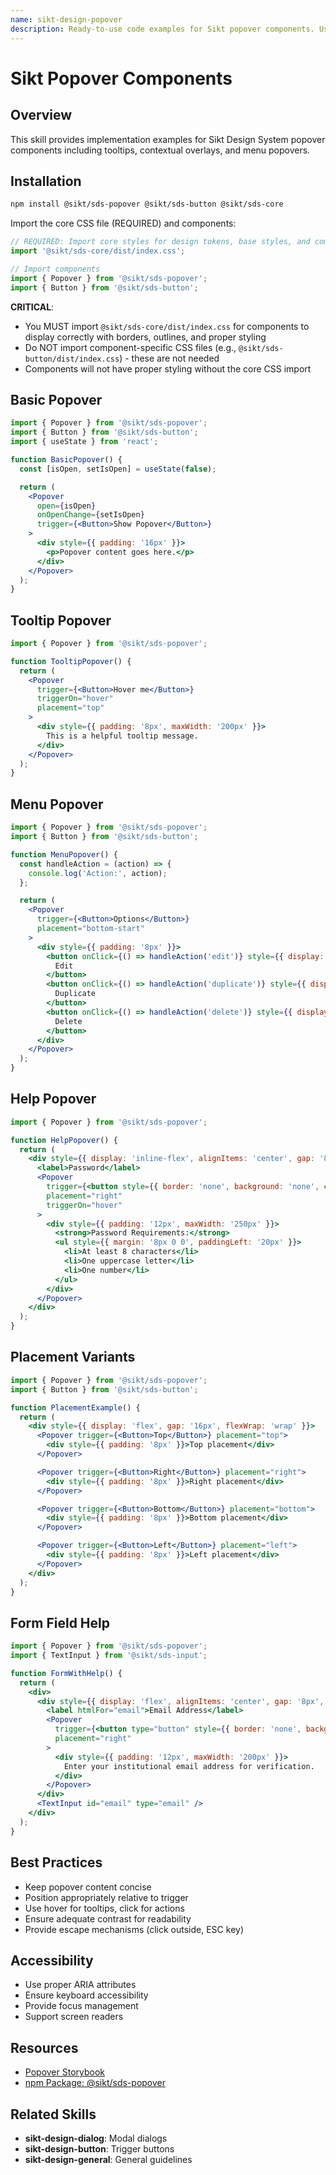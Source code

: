 ```yaml
---
name: sikt-design-popover
description: Ready-to-use code examples for Sikt popover components. Use when developers ask "How do I create a popover?", "Show me tooltip examples", "How to implement contextual overlays?", or need popover implementations for help text, menus, or additional information.
---
```


# Sikt Popover Components

## Overview

This skill provides implementation examples for Sikt Design System popover components including tooltips, contextual overlays, and menu popovers.

## Installation

```bash
npm install @sikt/sds-popover @sikt/sds-button @sikt/sds-core
```

Import the core CSS file (REQUIRED) and components:

```js
// REQUIRED: Import core styles for design tokens, base styles, and component styling
import '@sikt/sds-core/dist/index.css';

// Import components
import { Popover } from '@sikt/sds-popover';
import { Button } from '@sikt/sds-button';
```

**CRITICAL**:
- You MUST import `@sikt/sds-core/dist/index.css` for components to display correctly with borders, outlines, and proper styling
- Do NOT import component-specific CSS files (e.g., `@sikt/sds-button/dist/index.css`) - these are not needed
- Components will not have proper styling without the core CSS import

## Basic Popover

```jsx
import { Popover } from '@sikt/sds-popover';
import { Button } from '@sikt/sds-button';
import { useState } from 'react';

function BasicPopover() {
  const [isOpen, setIsOpen] = useState(false);

  return (
    <Popover
      open={isOpen}
      onOpenChange={setIsOpen}
      trigger={<Button>Show Popover</Button>}
    >
      <div style={{ padding: '16px' }}>
        <p>Popover content goes here.</p>
      </div>
    </Popover>
  );
}
```

## Tooltip Popover

```jsx
import { Popover } from '@sikt/sds-popover';

function TooltipPopover() {
  return (
    <Popover
      trigger={<Button>Hover me</Button>}
      triggerOn="hover"
      placement="top"
    >
      <div style={{ padding: '8px', maxWidth: '200px' }}>
        This is a helpful tooltip message.
      </div>
    </Popover>
  );
}
```

## Menu Popover

```jsx
import { Popover } from '@sikt/sds-popover';
import { Button } from '@sikt/sds-button';

function MenuPopover() {
  const handleAction = (action) => {
    console.log('Action:', action);
  };

  return (
    <Popover
      trigger={<Button>Options</Button>}
      placement="bottom-start"
    >
      <div style={{ padding: '8px' }}>
        <button onClick={() => handleAction('edit')} style={{ display: 'block', width: '100%', padding: '8px', textAlign: 'left', border: 'none', background: 'none' }}>
          Edit
        </button>
        <button onClick={() => handleAction('duplicate')} style={{ display: 'block', width: '100%', padding: '8px', textAlign: 'left', border: 'none', background: 'none' }}>
          Duplicate
        </button>
        <button onClick={() => handleAction('delete')} style={{ display: 'block', width: '100%', padding: '8px', textAlign: 'left', border: 'none', background: 'none', color: 'red' }}>
          Delete
        </button>
      </div>
    </Popover>
  );
}
```

## Help Popover

```jsx
import { Popover } from '@sikt/sds-popover';

function HelpPopover() {
  return (
    <div style={{ display: 'inline-flex', alignItems: 'center', gap: '8px' }}>
      <label>Password</label>
      <Popover
        trigger={<button style={{ border: 'none', background: 'none', cursor: 'pointer' }}>ⓘ</button>}
        placement="right"
        triggerOn="hover"
      >
        <div style={{ padding: '12px', maxWidth: '250px' }}>
          <strong>Password Requirements:</strong>
          <ul style={{ margin: '8px 0 0', paddingLeft: '20px' }}>
            <li>At least 8 characters</li>
            <li>One uppercase letter</li>
            <li>One number</li>
          </ul>
        </div>
      </Popover>
    </div>
  );
}
```

## Placement Variants

```jsx
import { Popover } from '@sikt/sds-popover';
import { Button } from '@sikt/sds-button';

function PlacementExample() {
  return (
    <div style={{ display: 'flex', gap: '16px', flexWrap: 'wrap' }}>
      <Popover trigger={<Button>Top</Button>} placement="top">
        <div style={{ padding: '8px' }}>Top placement</div>
      </Popover>

      <Popover trigger={<Button>Right</Button>} placement="right">
        <div style={{ padding: '8px' }}>Right placement</div>
      </Popover>

      <Popover trigger={<Button>Bottom</Button>} placement="bottom">
        <div style={{ padding: '8px' }}>Bottom placement</div>
      </Popover>

      <Popover trigger={<Button>Left</Button>} placement="left">
        <div style={{ padding: '8px' }}>Left placement</div>
      </Popover>
    </div>
  );
}
```

## Form Field Help

```jsx
import { Popover } from '@sikt/sds-popover';
import { TextInput } from '@sikt/sds-input';

function FormWithHelp() {
  return (
    <div>
      <div style={{ display: 'flex', alignItems: 'center', gap: '8px', marginBottom: '8px' }}>
        <label htmlFor="email">Email Address</label>
        <Popover
          trigger={<button type="button" style={{ border: 'none', background: 'none', cursor: 'help' }}>?</button>}
          placement="right"
        >
          <div style={{ padding: '12px', maxWidth: '200px' }}>
            Enter your institutional email address for verification.
          </div>
        </Popover>
      </div>
      <TextInput id="email" type="email" />
    </div>
  );
}
```

## Best Practices

- Keep popover content concise
- Position appropriately relative to trigger
- Use hover for tooltips, click for actions
- Ensure adequate contrast for readability
- Provide escape mechanisms (click outside, ESC key)

## Accessibility

- Use proper ARIA attributes
- Ensure keyboard accessibility
- Provide focus management
- Support screen readers

## Resources

- [Popover Storybook](https://designsystem.sikt.no/storybook/?path=/docs/components-popover--docs)
- [npm Package: @sikt/sds-popover](https://www.npmjs.com/package/@sikt/sds-popover)

## Related Skills

- **sikt-design-dialog**: Modal dialogs
- **sikt-design-button**: Trigger buttons
- **sikt-design-general**: General guidelines
